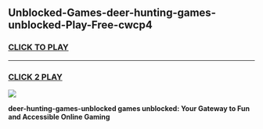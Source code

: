 
## Unblocked-Games-deer-hunting-games-unblocked-Play-Free-cwcp4
<h3>
<a href="https://premium76.site?title=deer-hunting-games-unblocked&ref=18A1">CLICK TO PLAY</a></h3>
<hr>

<h3>
<a href="https://premium76.site?title=deer-hunting-games-unblocked&ref=18A1">CLICK 2 PLAY</a>
  
</h3>

<a href="https://premium76.site?title=deer-hunting-games-unblocked&ref=18A1"><img src="https://clearcache.store/games.png"></a>


**deer-hunting-games-unblocked games unblocked: Your Gateway to Fun and Accessible Online Gaming**
